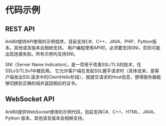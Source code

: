 # 代码示例    

## REST API    

ArkBit提供API使用的示例程序，目前支持C#、C++、JAVA、PHP、Python版本。其他语言版本会相继支持。
用户编程使用API时，必须要支持SNI，否则可能出现连接失败。所有示例均支持SNI。 

SNI（Server Name Indication)，是一项用于改善SSL/TLS的技术，在SSLv3/TLSv1中被启用。
它允许客户端在发起SSL握手请求时（具体说来，是客户端发出SSL请求中的ClientHello阶段），就提交请求的Host信息，使得服务器能够切换到正确的域并返回相应的证书。   

## WebSocket API    

ArkBit提供WebSocket使用的示例代码，目前支持C#、C++、HTML、JAVA、Python 版本。其他语言版本会相继支持。    
